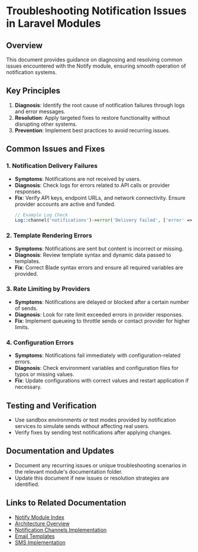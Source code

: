 # Troubleshooting Notification Issues in Laravel Modules

## Overview
This document provides guidance on diagnosing and resolving common issues encountered with the Notify module, ensuring smooth operation of notification systems.

## Key Principles
1. **Diagnosis**: Identify the root cause of notification failures through logs and error messages.
2. **Resolution**: Apply targeted fixes to restore functionality without disrupting other systems.
3. **Prevention**: Implement best practices to avoid recurring issues.

## Common Issues and Fixes
### 1. Notification Delivery Failures
- **Symptoms**: Notifications are not received by users.
- **Diagnosis**: Check logs for errors related to API calls or provider responses.
- **Fix**: Verify API keys, endpoint URLs, and network connectivity. Ensure provider accounts are active and funded.
  ```php
  // Example Log Check
  Log::channel('notifications')->error('Delivery failed', ['error' => $exception->getMessage()]);
  ```

### 2. Template Rendering Errors
- **Symptoms**: Notifications are sent but content is incorrect or missing.
- **Diagnosis**: Review template syntax and dynamic data passed to templates.
- **Fix**: Correct Blade syntax errors and ensure all required variables are provided.

### 3. Rate Limiting by Providers
- **Symptoms**: Notifications are delayed or blocked after a certain number of sends.
- **Diagnosis**: Look for rate limit exceeded errors in provider responses.
- **Fix**: Implement queueing to throttle sends or contact provider for higher limits.

### 4. Configuration Errors
- **Symptoms**: Notifications fail immediately with configuration-related errors.
- **Diagnosis**: Check environment variables and configuration files for typos or missing values.
- **Fix**: Update configurations with correct values and restart application if necessary.

## Testing and Verification
- Use sandbox environments or test modes provided by notification services to simulate sends without affecting real users.
- Verify fixes by sending test notifications after applying changes.

## Documentation and Updates
- Document any recurring issues or unique troubleshooting scenarios in the relevant module's documentation folder.
- Update this document if new issues or resolution strategies are identified.

## Links to Related Documentation
- [Notify Module Index](./INDEX.md)
- [Architecture Overview](./ARCHITECTURE.md)
- [Notification Channels Implementation](./NOTIFICATION_CHANNELS_IMPLEMENTATION.md)
- [Email Templates](./EMAIL_TEMPLATES.md)
- [SMS Implementation](./SMS_IMPLEMENTATION.md)
